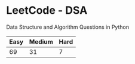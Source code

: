 # LeetCode - DSA

Data Structure and Algorithm Questions in Python

| Easy   |  Medium  | Hard |
|--------|----------|------|
|   69   |    31    |  7   |
